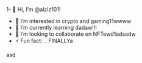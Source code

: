 1- 👋 Hi, I’m @alziz101!
- 👀 I’m interested in crypto and gaming11wwww
- 🌱 I’m currently learning dadaw!!!
- 💞️ I’m looking to collaborate on NFTewd1adsadw
- ⚡ Fun fact: .. FINALLYa
<!---aaaad
alziz101/alziz101 is a ✨ special ✨ repository be1cause its `README.md` (this file) appears on your GitHub profile.
You can click the Preview link to take a look at your changes.!
--->asd
